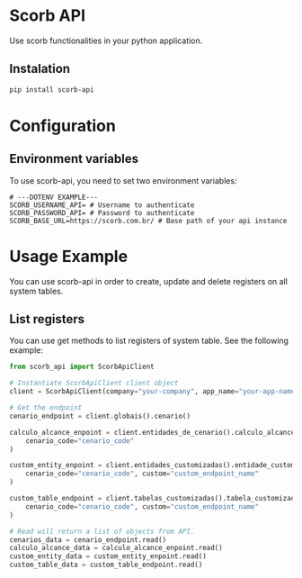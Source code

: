 # Scorb API

Use scorb functionalities in your python application.
## Instalation
```sh
pip install scorb-api
```

# Configuration
## Environment variables
To use scorb-api, you need to set two environment variables:
```dotenv
# ---DOTENV EXAMPLE---
SCORB_USERNAME_API= # Username to authenticate
SCORB_PASSWORD_API= # Password to authenticate
SCORB_BASE_URL=https://scorb.com.br/ # Base path of your api instance
```

# Usage Example
You can use scorb-api in order to create, update and delete registers on all system tables.

## List registers
You can use get methods to list registers of system table. See the following example:
```python
from scorb_api import ScorbApiClient

# Instantiate ScorbApiClient client object
client = ScorbApiClient(company="your-company", app_name="your-app-name")

# Get the endpoint
cenario_endpoint = client.globais().cenario()

calculo_alcance_enpoint = client.entidades_de_cenario().calculo_alcance(
    cenario_code="cenario_code"
)

custom_entity_enpoint = client.entidades_customizadas().entidade_customizada(
    cenario_code="cenario_code", custom="custom_endpoint_name"
)

custom_table_endpoint = client.tabelas_customizadas().tabela_customizada(
    cenario_code="cenario_code", custom="custom_endpoint_name"
)

# Read will return a list of objects from API.
cenarios_data = cenario_endpoint.read()
calculo_alcance_data = calculo_alcance_enpoint.read()
custom_entity_data = custom_entity_enpoint.read()
custom_table_data = custom_table_endpoint.read()
```
